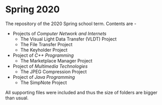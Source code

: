 # Spring 2020
The repository of the 2020 Spring school term. Contents are -

- Projects of *Computer Network and Internets*
  - The Visual Light Data Transfer (VLDT) Project
  - The File Transfer Project
  - The Keyholder Project
- Project of *C++ Programming*
  - The Marketplace Manager Project
- Project of *Multimedia Technologies*
  - The JPEG Compression Project
- Project of *Java Programming*
  - The SimpNote Project

All supporting files were included and thus the size of folders are bigger than usual.